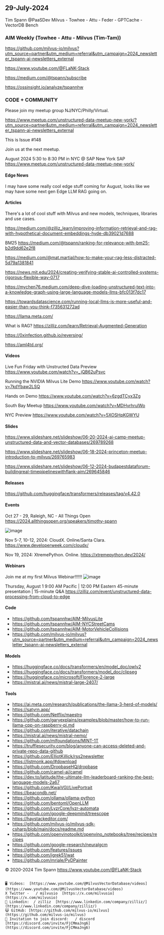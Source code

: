 ## 29-July-2024
Tim Spann @PaaSDev
Milvus - Towhee - Attu - Feder - GPTCache - VectorDB Bench

### AIM Weekly (Towhee - Attu - Milvus (Tim-Tam))

https://github.com/milvus-io/milvus?utm_source=partner&utm_medium=referral&utm_campaign=2024_newsletter_tspann-ai-newsletters_external

https://www.youtube.com/@FLaNK-Stack

https://medium.com/@tspann/subscribe

https://ossinsight.io/analyze/tspannhw


### CODE + COMMUNITY

Please join my meetup group NJ/NYC/Philly/Virtual. 

https://www.meetup.com/unstructured-data-meetup-new-york/?utm_source=partner&utm_medium=referral&utm_campaign=2024_newsletter_tspann-ai-newsletters_external

This is Issue #148

Join us at the next meetup.

August 2024 5:30 to 8:30 PM in NYC @ SAP
New York
SAP
https://www.meetup.com/unstructured-data-meetup-new-york/

#### Edge News

I may have some really cool edge stuff coming for August, looks like we may have some next gen Edge LLM RAG going on.



#### Articles

There's a lot of cool stuff with Milvus and new models, techniques, libraries and use cases.

https://medium.com/@zilliz_learn/improving-information-retrieval-and-rag-with-hypothetical-document-embeddings-hyde-db39021d7688

BM25
https://medium.com/@tspann/ranking-for-relevance-with-bm25-b2d9dd62e2f8

https://medium.com/@mat.martial/how-to-make-your-rag-less-distracted-5d79a1381841

https://news.mit.edu/2024/creating-verifying-stable-ai-controlled-systems-rigorous-flexible-way-0717

https://mychen76.medium.com/deep-dive-loading-unstructured-text-into-a-knowledge-graph-using-large-language-models-llms-bfc013f7dc17

https://towardsdatascience.com/running-local-llms-is-more-useful-and-easier-than-you-think-f735631272ad

https://llama.meta.com/

What is RAG?
https://zilliz.com/learn/Retrieval-Augmented-Generation

https://0xinfection.github.io/reversing/

https://aml4td.org/


#### Videos

Live Fun Friday with Unstructed Data Preview
https://www.youtube.com/watch?v=_jQB62uPsvc

Running the NVIDIA Milvus Lite Demo
https://www.youtube.com/watch?v=7kdYbaw2LSQ

Hands on Demo
https://www.youtube.com/watch?v=6zgdTCyx3Zg

South Bay Meetup
https://www.youtube.com/watch?v=MDHyrhrulWo

NYC Preview
https://www.youtube.com/watch?v=5XOSHpKGWYU


#### Slides

https://www.slideshare.net/slideshow/06-20-2024-ai-camp-meetup-unstructured-data-and-vector-databases/269789268

https://www.slideshare.net/slideshow/06-18-2024-princeton-meetup-introduction-to-milvus/269765983

https://www.slideshare.net/slideshow/06-12-2024-budapestdataforum-buildingreal-timepipelineswithflank-aim/269645846


#### Releases

https://github.com/huggingface/transformers/releases/tag/v4.42.0


#### Events


Oct 27 - 29, Raleigh, NC - All Things Open
https://2024.allthingsopen.org/speakers/timothy-spann

![image](https://github.com/tspannhw/FLiPStackWeekly/assets/18673814/2aae6f12-713b-473a-8d6c-38ec969aa811)

Nov 5-7, 10-12, 2024:  CloudX.  Online/Santa Clara. https://www.developerweek.com/cloudx/

Nov 19, 2024: XtremePython. Online.
https://xtremepython.dev/2024/


#### Webinars


Join me at my first Milvus Webinar!!!!!!
![image](https://github.com/tspannhw/FLiPStackWeekly/assets/18673814/7eee8aca-8810-41b6-aeef-2974fccf9f0c)

Thursday, August 1
9:00 AM Pacific | 12:00 PM Eastern
45-minute presentation | 15-minute Q&A
https://zilliz.com/event/unstructured-data-processing-from-cloud-to-edge



#### Code

* https://github.com/tspannhw/AIM-MilvusLite
* https://github.com/tspannhw/AIM-NYCStreetCams
* https://github.com/tspannhw/AIM-MotorVehicleCollisions
* https://github.com/milvus-io/milvus?utm_source=partner&utm_medium=referral&utm_campaign=2024_newsletter_tspann-ai-newsletters_external



#### Models

* https://huggingface.co/docs/transformers/en/model_doc/owlv2
* https://huggingface.co/docs/transformers/model_doc/clipseg
* https://huggingface.co/microsoft/Florence-2-large
* https://mistral.ai/news/mistral-large-2407/


  
#### Tools

* https://ai.meta.com/research/publications/the-llama-3-herd-of-models/
* https://satyrn.app/
* https://github.com/Netflix/maestro
* https://github.com/garyexplains/examples/blob/master/how-to-run-llama-cpp-on-raspberry-pi.md
* https://github.com/iterative/datachain
* https://mistral.ai/news/mistral-nemo/
* https://github.com/mlfoundations/MINT-1T
* https://trufflesecurity.com/blog/anyone-can-access-deleted-and-private-repo-data-github
* https://github.com/ElliotKillick/rss2newsletter
* https://listmonk.app/#download
* https://github.com/DropbaseHQ/dropbase
* https://github.com/camel-ai/camel
* https://dev.to/latitude/the-ultimate-llm-leaderboard-ranking-the-best-language-models-2a67
* https://github.com/KwaiVGI/LivePortrait
* https://beacondb.net/
* https://github.com/ollama/ollama-python
* https://github.com/bentoml/OpenLLM
* https://github.com/LyzrCore/lyzr-automata
* https://github.com/google-deepmind/treescope
* https://haystackeditor.com/
* https://github.com/milvus-io/milvus-sdk-csharp/blob/main/docs/readme.md
* https://github.com/openvinotoolkit/openvino_notebooks/tree/recipes/recipes
* https://github.com/google-research/neuralgcm
* https://github.com/features/issues
* https://github.com/igrek51/wat
* https://github.com/mriale/PyDPainter

  

&copy; 2020-2024 Tim Spann  https://www.youtube.com/@FLaNK-Stack


~~~~~~~~~~~~~~~ CONNECT ~~~~~~~~~~~~~~~

🖥️ Videos:  [https://www.youtube.com/@MilvusVectorDatabase/videos](https://www.youtube.com/@MilvusVectorDatabase/videos)
X Twitter -   / milvusio  [https://x.com/milvusio](https://x.com/milvusio)
🔗 Linkedin:  / zilliz  [https://www.linkedin.com/company/zilliz/](https://www.linkedin.com/company/zilliz/)
😺 GitHub: [https://github.com/milvus-io/milvus](https://github.com/milvus-io/milvus)
🦾 Invitation to join discord:   / discord  [https://discord.com/invite/FjCMmaJng6](https://discord.com/invite/FjCMmaJng6)
